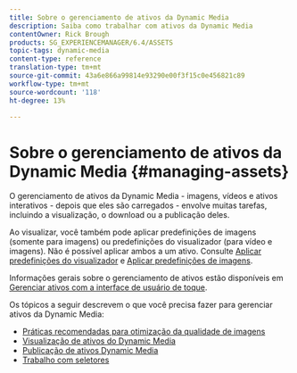 ```yaml
---
title: Sobre o gerenciamento de ativos da Dynamic Media
description: Saiba como trabalhar com ativos da Dynamic Media
contentOwner: Rick Brough
products: SG_EXPERIENCEMANAGER/6.4/ASSETS
topic-tags: dynamic-media
content-type: reference
translation-type: tm+mt
source-git-commit: 43a6e866a99814e93290e00f3f15c0e456821c89
workflow-type: tm+mt
source-wordcount: '118'
ht-degree: 13%

---
```



# Sobre o gerenciamento de ativos da Dynamic Media {#managing-assets}

O gerenciamento de ativos da Dynamic Media - imagens, vídeos e ativos interativos - depois que eles são carregados - envolve muitas tarefas, incluindo a visualização, o download ou a publicação deles.

Ao visualizar, você também pode aplicar predefinições de imagens (somente para imagens) ou predefinições do visualizador (para vídeo e imagens). Não é possível aplicar ambos a um ativo. Consulte [Aplicar predefinições do visualizador](viewer-presets.md) e [Aplicar predefinições de imagens](image-presets.md).

Informações gerais sobre o gerenciamento de ativos estão disponíveis em [Gerenciar ativos com a interface de usuário de toque](managing-assets-touch-ui.md).

Os tópicos a seguir descrevem o que você precisa fazer para gerenciar ativos da Dynamic Media:

* [Práticas recomendadas para otimização da qualidade de imagens](best-practices-for-optimizing-the-quality-of-your-images.md)
* [Visualização de ativos do Dynamic Media](previewing-assets.md)
* [Publicação de ativos Dynamic Media](publishing-dynamicmedia-assets.md)
* [Trabalho com seletores](working-with-selectors.md)

